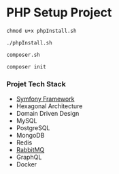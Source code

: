 # PHP Setup Project

```
chmod u+x phpInstall.sh

./phpInstall.sh

composer.sh

composer init
```
### Projet Tech Stack
- [Symfony Framework](https://symfony.com/doc/6.3/setup.html)
- Hexagonal Architecture
- Domain Driven Design
- MySQL
- PostgreSQL
- MongoDB
- Redis
- [RabbitMQ](https://www.rabbitmq.com/)
- GraphQL
- Docker
